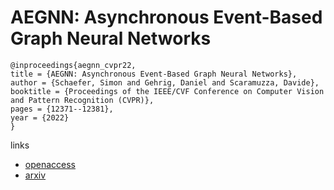 # AEGNN: Asynchronous Event-Based Graph Neural Networks

```
@inproceedings{aegnn_cvpr22,
title = {AEGNN: Asynchronous Event-Based Graph Neural Networks},
author = {Schaefer, Simon and Gehrig, Daniel and Scaramuzza, Davide},
booktitle = {Proceedings of the IEEE/CVF Conference on Computer Vision and Pattern Recognition (CVPR)},
pages = {12371--12381},
year = {2022}
}
```

links
- [openaccess](http://openaccess.thecvf.com//content/CVPR2022/html/Schaefer_AEGNN_Asynchronous_Event-Based_Graph_Neural_Networks_CVPR_2022_paper.html)
- [arxiv](https://arxiv.org/abs/2203.17149)
